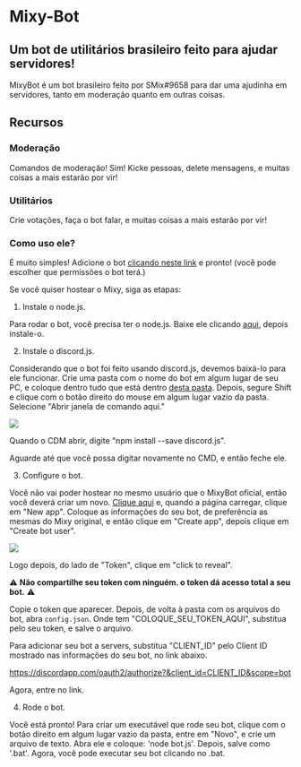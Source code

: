 # Mixy-Bot
## Um bot de utilitários brasileiro feito para ajudar servidores!

MixyBot é um bot brasileiro feito por SMix#9658 para dar uma ajudinha em servidores, tanto em moderação quanto em outras coisas.

## Recursos

### Moderação

Comandos de moderação! Sim! Kicke pessoas, delete mensagens, e muitas coisas a mais estarão por vir!

### Utilitários

Crie votações, faça o bot falar, e muitas coisas a mais estarão por vir!

### Como uso ele?

É muito simples! Adicione o bot [clicando neste link](https://discordapp.com/oauth2/authorize?client_id=294881981630644224&scope=bot&permissions=268495991) e pronto! (você pode escolher que permissões o bot terá.)

Se você quiser hostear o Mixy, siga as etapas:

1. Instale o node.js.

Para rodar o bot, você precisa ter o node.js. Baixe ele clicando [aqui](https://nodejs.org/en/download/), depois instale-o.

2. Instale o discord.js.

Considerando que o bot foi feito usando discord.js, devemos baixá-lo para ele funcionar. Crie uma pasta com o nome do bot em algum lugar de seu PC, e coloque dentro tudo que está dentro [desta pasta](./MixyBot). Depois, segure Shift e clique com o botão direito do mouse em algum lugar vazio da pasta. Selecione "Abrir janela de comando aqui."

<img src="https://i.imgur.com/xHH9fw3.png">

Quando o CDM abrir, digite "npm install --save discord.js".

Aguarde até que você possa digitar novamente no CMD, e então feche ele.

3. Configure o bot.

Você não vai poder hostear no mesmo usuário que o MixyBot oficial, então você deverá criar um novo. [Clique aqui](https://discordapp.com/developers/applications/me) e, quando a página carregar, clique em "New app". Coloque as informações do seu bot, de preferência as mesmas do Mixy original, e então clique em "Create app", depois clique em "Create bot user".

<img src="http://image.prntscr.com/image/953137a1bcf7414686ff4e37c7d5c6a0.png">

Logo depois, do lado de "Token", clique em "click to reveal".

:warning: **Não compartilhe seu token com ninguém. o token dá acesso total a seu bot.** :warning:

Copie o token que aparecer. Depois, de volta à pasta com os arquivos do bot, abra `config.json`. Onde tem "COLOQUE_SEU_TOKEN_AQUI", substitua pelo seu token, e salve o arquivo.

Para adicionar seu bot a servers, substitua "CLIENT_ID" pelo Client ID mostrado nas informações do seu bot, no link abaixo.

https://discordapp.com/oauth2/authorize?&client_id=CLIENT_ID&scope=bot

Agora, entre no link.

4. Rode o bot.

Você está pronto! Para criar um executável que rode seu bot, clique com o botão direito em algum lugar vazio da pasta, entre em "Novo", e crie um arquivo de texto. Abra ele e coloque: 'node bot.js'. Depois, salve como '.bat'. Agora, você pode executar seu bot clicando no .bat.
